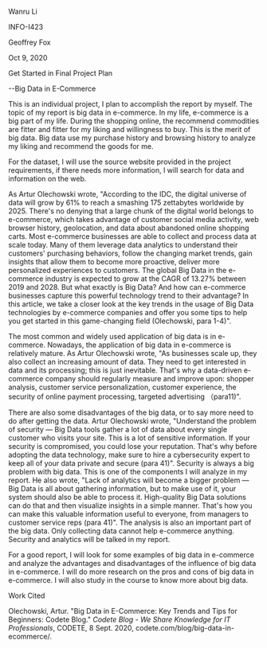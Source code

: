 Wanru Li

INFO-I423

Geoffrey Fox

Oct 9, 2020

Get Started in Final Project Plan

--Big Data in E-Commerce

This is an individual project, I plan to accomplish the report by myself. The topic of my report is big data in e-commerce. In my life, e-commerce is a big part of my life. During the shopping online, the recommend commodities are fitter and fitter for my liking and willingness to buy. This is the merit of big data. Big data use my purchase history and browsing history to analyze my liking and recommend the goods for me.

For the dataset, I will use the source website provided in the project requirements, if there needs more information, I will search for data and information on the web.

As Artur Olechowski wrote, &quot;According to the IDC, the digital universe of data will grow by 61% to reach a smashing 175 zettabytes worldwide by 2025. There&#39;s no denying that a large chunk of the digital world belongs to e-commerce, which takes advantage of customer social media activity, web browser history, geolocation, and data about abandoned online shopping carts. Most e-commerce businesses are able to collect and process data at scale today. Many of them leverage data analytics to understand their customers&#39; purchasing behaviors, follow the changing market trends, gain insights that allow them to become more proactive, deliver more personalized experiences to customers. The global Big Data in the e-commerce industry is expected to grow at the CAGR of 13.27% between 2019 and 2028. But what exactly is Big Data? And how can e-commerce businesses capture this powerful technology trend to their advantage? In this article, we take a closer look at the key trends in the usage of Big Data technologies by e-commerce companies and offer you some tips to help you get started in this game-changing field (Olechowski, para 1-4)&quot;.

The most common and widely used application of big data is in e-commerce. Nowadays, the application of big data in e-commerce is relatively mature. As Artur Olechowski wrote, &quot;As businesses scale up, they also collect an increasing amount of data. They need to get interested in data and its processing; this is just inevitable. That&#39;s why a data-driven e-commerce company should regularly measure and improve upon: shopper analysis, customer service personalization, customer experience, the security of online payment processing, targeted advertising （para11)&quot;.

There are also some disadvantages of the big data, or to say more need to do after getting the data. Artur Olechowski wrote, &quot;Understand the problem of security — Big Data tools gather a lot of data about every single customer who visits your site. This is a lot of sensitive information. If your security is compromised, you could lose your reputation. That&#39;s why before adopting the data technology, make sure to hire a cybersecurity expert to keep all of your data private and secure (para 41)&quot;. Security is always a big problem with big data. This is one of the components I will analyze in my report. He also wrote, &quot;Lack of analytics will become a bigger problem — Big Data is all about gathering information, but to make use of it, your system should also be able to process it. High-quality Big Data solutions can do that and then visualize insights in a simple manner. That&#39;s how you can make this valuable information useful to everyone, from managers to customer service reps (para 41)&quot;. The analysis is also an important part of the big data. Only collecting data cannot help e-commerce anything. Security and analytics will be talked in my report.

For a good report, I will look for some examples of big data in e-commerce and analyze the advantages and disadvantages of the influence of big data in e-commerce. I will do more research on the pros and cons of big data in e-commerce. I will also study in the course to know more about big data.

Work Cited

Olechowski, Artur. &quot;Big Data in E-Commerce: Key Trends and Tips for Beginners: Codete Blog.&quot; _Codete Blog - We Share Knowledge for IT Professionals_, CODETE, 8 Sept. 2020, codete.com/blog/big-data-in-ecommerce/.
